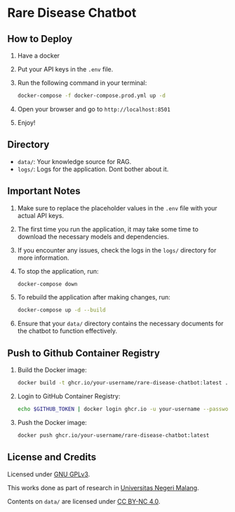 # Rare Disease Chatbot

## How to Deploy

1. Have a docker
2. Put your API keys in the `.env` file.
3. Run the following command in your terminal:

    ```bash
    docker-compose -f docker-compose.prod.yml up -d
    ```

4. Open your browser and go to `http://localhost:8501`

5. Enjoy!

## Directory

- `data/`: Your knowledge source for RAG.
- `logs/`: Logs for the application. Dont bother about it.

## Important Notes

1. Make sure to replace the placeholder values in the `.env` file with your actual API keys.
2. The first time you run the application, it may take some time to download the necessary models and dependencies.
3. If you encounter any issues, check the logs in the `logs/` directory for more information.
4. To stop the application, run:

    ```bash
    docker-compose down
    ```

5. To rebuild the application after making changes, run:

    ```bash
    docker-compose up -d --build
    ```

6. Ensure that your `data/` directory contains the necessary documents for the chatbot to function effectively.

## Push to Github Container Registry

1. Build the Docker image:

    ```bash
    docker build -t ghcr.io/your-username/rare-disease-chatbot:latest .
    ```

2. Login to GitHub Container Registry:

    ```bash
    echo $GITHUB_TOKEN | docker login ghcr.io -u your-username --password-stdin
    ```

3. Push the Docker image:

    ```bash
    docker push ghcr.io/your-username/rare-disease-chatbot:latest
    ```

## License and Credits

Licensed under [GNU GPLv3](LICENSE).

This works done as part of research in [Universitas Negeri Malang](https://www.um.ac.id/).

Contents on `data/` are licensed under [CC BY-NC 4.0](https://creativecommons.org/licenses/by-nc/4.0/).
